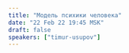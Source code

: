 ```yaml
---
title: "Модель психики человека"
date: "22 Feb 22 19:45 MSK"
draft: false
speakers: ["timur-usupov"]
---
```

